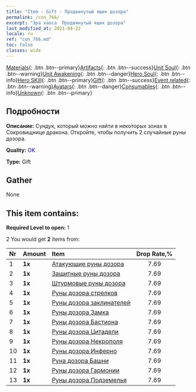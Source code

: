 ```yaml
---
title: "Item - Gift - Продвинутый ящик дозора"
permalink: /con_766/
excerpt: "Эра хаоса  Продвинутый ящик дозора"
last_modified_at: 2021-04-22
locale: ru
ref: "con_766.md"
toc: false
classes: wide
---
```

 [Materials](/ItemsRU/){: .btn .btn--primary}[Artifacts](/ItemsRU/Artifacts/){: .btn .btn--success}[Unit Soul](/ItemsRU/UnitSoul/){: .btn .btn--warning}[Unit Awakening](/ItemsRU/UnitAwakening/){: .btn .btn--danger}[Hero Soul](/ItemsRU/HeroSoul/){: .btn .btn--info}[Hero SKill](/ItemsRU/HeroSkill/){: .btn .btn--primary}[Gift](/ItemsRU/Gift/){: .btn .btn--success}[Event related](/ItemsRU/Events/){: .btn .btn--warning}[Avatars](/ItemsRU/Avatars/){: .btn .btn--danger}[Consumables](/ItemsRU/Consumables/){: .btn .btn--info}[Unknown](/ItemsRU/Unknown/){: .btn .btn--primary}

## Подробности
 **Описание:** Сундук, который можно найти в некоторых зонах в Сокровищнице дракона. Откройте, чтобы получить 2 случайные руны дозора.

 **Quality:** <span style="color: #0000CD">OK</span>

 **Type:** Gift

## Gather

  None

## This item contains:

 **Required Level to open:** 1

 2 You would get **2** items  from:

  | Nr | Amount |     Item    | Drop Rate,% |
  |:---|:-------|:------------|:---------:|
  | 1 |  **1x** | [Атакующие руны дозора](/ru/Items/con_734/) | 7.69 | 
  | 2 |  **1x** | [Защитные руны дозора](/ru/Items/con_739/) | 7.69 | 
  | 3 |  **1x** | [Штурмовые руны дозора](/ru/Items/con_741/) | 7.69 | 
  | 4 |  **1x** | [Руны дозора стрелков](/ru/Items/con_742/) | 7.69 | 
  | 5 |  **1x** | [Руны дозора заклинателей](/ru/Items/con_746/) | 7.69 | 
  | 6 |  **1x** | [Руны дозора Замка](/ru/Items/con_752/) | 7.69 | 
  | 7 |  **1x** | [Руны дозора Бастиона](/ru/Items/con_753/) | 7.69 | 
  | 8 |  **1x** | [Руны дозора Цитадели](/ru/Items/con_754/) | 7.69 | 
  | 9 |  **1x** | [Руны дозора Некрополя](/ru/Items/con_755/) | 7.69 | 
  | 10 |  **1x** | [Руны дозора Инферно](/ru/Items/con_777/) | 7.69 | 
  | 11 |  **1x** | [Руна дозора Башни](/ru/Items/con_785/) | 7.69 | 
  | 12 |  **1x** | [Руны дозора Гармонии](/ru/Items/con_791/) | 7.69 | 
  | 13 |  **1x** | [Руны дозора Подземелья](/ru/Items/con_792/) | 7.69 | 
